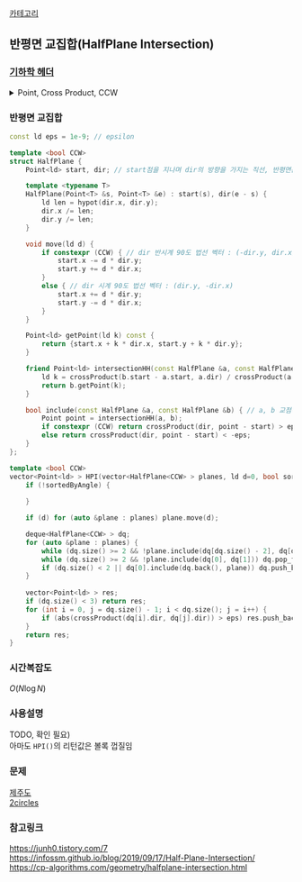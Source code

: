 [카테고리](/README.md)
## 반평면 교집합(HalfPlane Intersection)
### [기하학 헤더](/기하학/Geometry%20Header.md)
<details>
<summary>Point, Cross Product, CCW</summary>

```cpp
template <typename T>
struct Point {
    T x, y;

    Point() = default;
    Point(T x, T y) : x(x), y(y) {}
    template <typename U> Point(const Point<U> &other) : x(static_cast<T>(other.x)), y(static_cast<T>(other.y)) {}

    Point operator-(const Point &other) const { return {x - other.x, y - other.y}; }
};

template <typename T>
T crossProduct(const Point<T> &p1, const Point<T> &p2) {
    return (p1.x * p2.y - p2.x * p1.y);
}

template <typename T>
int ccw(const Point<T> &p1, const Point<T> &p2, const Point<T> &p3) { // -1 : 시계, 0 : 일직선, 1 : 반시계
    T cp = crossProduct(p2 - p1, p3 - p1);
    return (cp > 0) - (cp < 0);
}
```
</details>

### 반평면 교집합
```cpp
const ld eps = 1e-9; // epsilon

template <bool CCW>
struct HalfPlane {
    Point<ld> start, dir; // start점을 지나며 dir의 방향을 가지는 직선, 반평면은 dir을 CCW로 90도 회전한 방향에 위치(CCW=true이면 반시계이므로 dir기준 왼쪽)

    template <typename T>
    HalfPlane(Point<T> &s, Point<T> &e) : start(s), dir(e - s) {
        ld len = hypot(dir.x, dir.y);
        dir.x /= len;
        dir.y /= len;
    }

    void move(ld d) {
        if constexpr (CCW) { // dir 반시계 90도 법선 벡터 : (-dir.y, dir.x)
            start.x -= d * dir.y;
            start.y += d * dir.x;
        }
        else { // dir 시계 90도 법선 벡터 : (dir.y, -dir.x)
            start.x += d * dir.y;
            start.y -= d * dir.x;
        }
    }

    Point<ld> getPoint(ld k) const {
        return {start.x + k * dir.x, start.y + k * dir.y};
    }

    friend Point<ld> intersectionHH(const HalfPlane &a, const HalfPlane &b) {
        ld k = crossProduct(b.start - a.start, a.dir) / crossProduct(a.dir, b.dir);
        return b.getPoint(k);
    }

    bool include(const HalfPlane &a, const HalfPlane &b) { // a, b 교점이 반평면에 포함되는지
        Point point = intersectionHH(a, b);
        if constexpr (CCW) return crossProduct(dir, point - start) > eps;
        else return crossProduct(dir, point - start) < -eps;
    }
};

template <bool CCW>
vector<Point<ld> > HPI(vector<HalfPlane<CCW> > planes, ld d=0, bool sortedByAngle=false) { // 반평면들을 각각의 방향으로 d만큼 움직였을 때 교집합
    if (!sortedByAngle) {
        
    }

    if (d) for (auto &plane : planes) plane.move(d);

    deque<HalfPlane<CCW> > dq;
    for (auto &plane : planes) {
        while (dq.size() >= 2 && !plane.include(dq[dq.size() - 2], dq[dq.size() - 1])) dq.pop_back();
        while (dq.size() >= 2 && !plane.include(dq[0], dq[1])) dq.pop_front();
        if (dq.size() < 2 || dq[0].include(dq.back(), plane)) dq.push_back(plane);
    }
    
    vector<Point<ld> > res;
    if (dq.size() < 3) return res;
    for (int i = 0, j = dq.size() - 1; i < dq.size(); j = i++) {
        if (abs(crossProduct(dq[i].dir, dq[j].dir)) > eps) res.push_back(intersectionHH(dq[i], dq[j]));
    }
    return res;
}
```
### 시간복잡도
$O(N \log{N})$   

### 사용설명
TODO, 확인 필요)   
아마도 `HPI()`의 리턴값은 볼록 껍질임   

### 문제
[제주도](https://www.acmicpc.net/problem/3903)   
[2circles](https://www.acmicpc.net/problem/5255)   

### 참고링크
https://junh0.tistory.com/7   
https://infossm.github.io/blog/2019/09/17/Half-Plane-Intersection/   
https://cp-algorithms.com/geometry/halfplane-intersection.html   